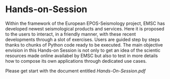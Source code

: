 # Hands-on-Session

Within the framework of the European EPOS-Seismology project, EMSC has
developed newest seismological products and services. Here it is proposed
to the users to interact, in a friendly manner, with these recent developments
through a slot of exercises. Users are guided step by steps thanks to chunks
of Python code ready to be executed. The main objective envision in this
Hands-on Session is not only to get an idea of the scientic resources made
online availabel by EMSC but also to test in more details how to compose
its own applications through dedicated use cases.

Please get start with the document entitled *Hands-On-Session.pdf*
